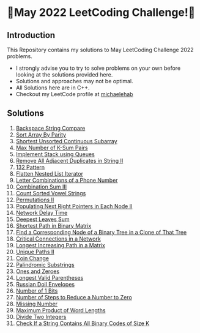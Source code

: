 # 🏅May 2022 LeetCoding Challenge!🏅
## Introduction
This Repository contains my solutions to May LeetCoding Challenge 2022 problems.
* I strongly advise you to try to solve problems on your own before looking at the solutions provided here.
* Solutions and approaches may not be optimal.
* All Solutions here are in C++.
* Checkout my LeetCode profile at <a href="https://leetcode.com/michaelehab/">michaelehab</a>

## Solutions
1. <a href="./844.Backspace-String-Compare.cpp">Backspace String Compare</a>
2. <a href="./905.Sort-Array-By-Parity.cpp">Sort Array By Parity</a>
3. <a href="./581.Shortest-Unsorted-Continuous-Subarray.cpp">Shortest Unsorted Continuous Subarray</a>
4. <a href="./1679.Max-Number-of-K-Sum-Pairs.cpp">Max Number of K-Sum Pairs</a>
5. <a href="./225.Implement-Stack-using-Queues.cpp">Implement Stack using Queues</a>
6. <a href="./1209.Remove-All-Adjacent-Duplicates-in-String-II.cpp">Remove All Adjacent Duplicates in String II</a>
7. <a href="./456.132-Pattern.cpp">132 Pattern</a>
8. <a href="./341.Flatten-Nested-List-Iterator.cpp">Flatten Nested List Iterator</a>
9. <a href="./17.Letter-Combinations-of-a-Phone-Number.cpp">Letter Combinations of a Phone Number</a>
10. <a href="./216.Combination-Sum-III.cpp">Combination Sum III</a>
11. <a href="./1641.Count-Sorted-Vowel-Strings.cpp">Count Sorted Vowel Strings</a>
12. <a href="./47.Permutations-II.cpp">Permutations II</a>
13. <a href="./117.Populating-Next-Right-Pointers-in-Each-Node-II.cpp">Populating Next Right Pointers in Each Node II</a>
14. <a href="./743.Network-Delay-Time.cpp">Network Delay Time</a>
15. <a href="./1302.Deepest-Leaves-Sum.cpp">Deepest Leaves Sum</a>
16. <a href="./1091.Shortest-Path-in-Binary-Matrix.cpp">Shortest Path in Binary Matrix</a>
17. <a href="./1379.Find-a-Corresponding-Node-of-a-Binary-Tree-in-a-Clone-of-That-Tree.cpp">Find a Corresponding Node of a Binary Tree in a Clone of That Tree</a>
18. <a href="./1192.Critical-Connections-in-a-Network.cpp">Critical Connections in a Network</a>
19. <a href="./329.Longest-Increasing-Path-in-a-Matrix.cpp">Longest Increasing Path in a Matrix</a>
20. <a href="./63.Unique-Paths-II.cpp">Unique Paths II</a>
21. <a href="./322.Coin-Change.cpp">Coin Change</a>
22. <a href="./647.Palindromic-Substrings.cpp">Palindromic Substrings</a>
23. <a href="./474.Ones-and-Zeroes.cpp">Ones and Zeroes</a>
24. <a href="./32.Longest-Valid-Parentheses.cpp">Longest Valid Parentheses</a>
25. <a href="./354.Russian-Doll-Envelopes.cpp">Russian Doll Envelopes</a>
26. <a href="./191.Number-of-1-Bits.cpp">Number of 1 Bits</a>
27. <a href="./1342.Number-of-Steps-to-Reduce-a-Number-to-Zero.cpp">Number of Steps to Reduce a Number to Zero</a>
28. <a href="./268.Missing-Number.cpp">Missing Number</a>
29. <a href="./318.Maximum-Product-of-Word-Lengths.cpp">Maximum Product of Word Lengths</a>
30. <a href="./29.Divide-Two-Integers.cpp">Divide Two Integers</a>
31. <a href="./1461.Check-If-a-String-Contains-All-Binary-Codes-of-Size-K.cpp">Check If a String Contains All Binary Codes of Size K</a>